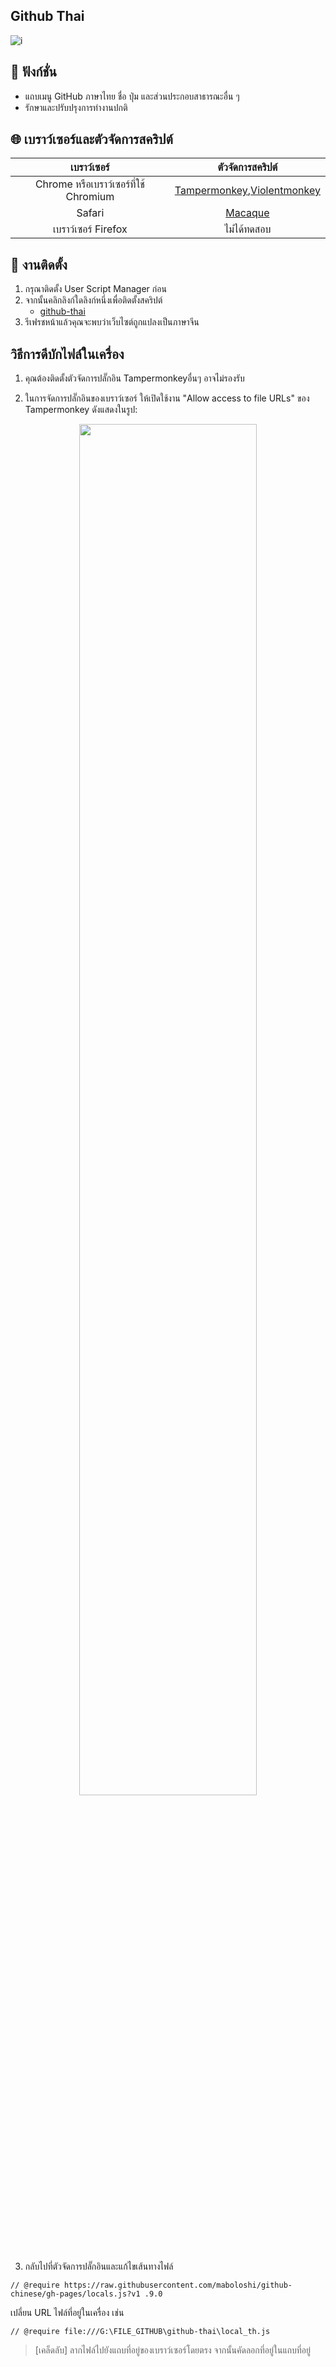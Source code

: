 ## Github Thai

![i](https://cdn.discordapp.com/attachments/372372440334073859/1189870689709211698/image.png?ex=659fbc6f&is=658d476f&hm=42347e2ac304f9d8ed708338d4293cbf6e41df1837181ef15702c41ab6591553&)

## 🚩 ฟังก์ชั่น

-   แถบเมนู GitHub ภาษาไทย ชื่อ ปุ่ม และส่วนประกอบสาธารณะอื่น ๆ
-   รักษาและปรับปรุงการทำงานปกติ

## 🌐 เบราว์เซอร์และตัวจัดการสคริปต์

|              เบราว์เซอร์              |                                        ตัวจัดการสคริปต์                                         |
| :-----------------------------------: | :---------------------------------------------------------------------------------------------: |
| Chrome หรือเบราว์เซอร์ที่ใช้ Chromium | [Tampermonkey](https://www.tampermonkey.net/),[Violentmonkey](https://violentmonkey.github.io/) |
|                Safari                 |                                 [Macaque](https://macaque.app/)                                 |
|          เบราว์เซอร์ Firefox          |                                           ไม่ได้ทดสอบ                                           |

## 💽 งานติดตั้ง

1. กรุณาติดตั้ง User Script Manager ก่อน
1. จากนั้นคลิกลิงก์ใดลิงก์หนึ่งเพื่อติดตั้งสคริปต์
    - [github-thai](https://github.com/watchakorn-18k/github-thai/raw/gh-pages/mainTh.user.js)
1. รีเฟรชหน้าแล้วคุณจะพบว่าเว็บไซต์ถูกแปลงเป็นภาษาจีน

## วิธีการดีบักไฟล์ในเครื่อง

1. คุณต้องติดตั้งตัวจัดการปลั๊กอิน Tampermonkeyอื่นๆ อาจไม่รองรับ

1. ในการจัดการปลั๊กอินของเบราว์เซอร์ ให้เปิดใช้งาน "Allow access to file URLs" ของ Tampermonkey ดังแสดงในรูป:

<div align="center">
 <picture>
   <source media="(prefers-color-scheme: light)" srcset="https://cdn.discordapp.com/attachments/372372440334073859/1190330028232278177/image.png"/>
   <source media="(prefers-color-scheme: dark)" srcset="https://cdn.discordapp.com/attachments/372372440334073859/1190330028232278177/image.png"/>
   <img src="https://cdn.discordapp.com/attachments/372372440334073859/1190330028232278177/image.png" width="75%" />
 </picture>
</div>

3. กลับไปที่ตัวจัดการปลั๊กอินและแก้ไขเส้นทางไฟล์

```
// @require https://raw.githubusercontent.com/maboloshi/github-chinese/gh-pages/locals.js?v1 .9.0
```

เปลี่ยน URL ไฟล์ที่อยู่ในเครื่อง เช่น

```
// @require file:///G:\FILE_GITHUB\github-thai\local_th.js
```

> [เคล็ดลับ]
> ลากไฟล์ไปยังแถบที่อยู่ของเบราว์เซอร์โดยตรง จากนั้นคัดลอกที่อยู่ในแถบที่อยู่

